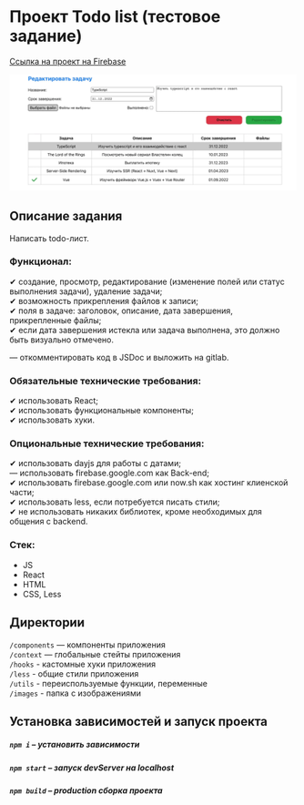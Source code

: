 # Проект Todo list (тестовое задание)

[Ссылка на проект на Firebase](https://todo-list-dar-iva-7890.web.app/)

<img src="./public/promo.webp" alt="promo_img" />

## Описание задания

Написать todo-лист.

### Функционал:

✔ создание, просмотр, редактирование (изменение полей или статус выполнения задачи), удаление задачи;  
✔ возможность прикрепления файлов к записи;  
✔ поля в задаче: заголовок, описание, дата завершения, прикрепленные файлы;  
✔ если дата завершения истекла или задача выполнена, это должно быть визуально отмечено.

— откомментировать код в JSDoc и выложить на gitlab.

### Обязательные технические требования:  
✔ использовать React;  
✔ использовать функциональные компоненты;  
✔ использовать хуки.

### Опциональные технические требования:
✔ использовать dayjs для работы с датами;  
— использовать firebase.google.com как Back-end;  
✔ использовать firebase.google.com или now.sh как хостинг клиенской части;  
✔ использовать less, если потребуется писать стили;  
✔ не использовать никаких библиотек, кроме необходимых для общения с backend.

### Стек:

* JS
* React
* HTML
* CSS, Less

## Директории

`/components` — компоненты приложения  
`/context` — глобальные стейты приложения    
`/hooks` - кастомные хуки приложения  
`/less` - общие стили приложения  
`/utils` - переиспользуемые функции, переменные    
`/images` - папка с изображениями    


## Установка зависимостей и запуск проекта

##### `npm i` – установить зависимости

##### `npm start` – запуск devServer на localhost

##### `npm build` – production сборка проекта